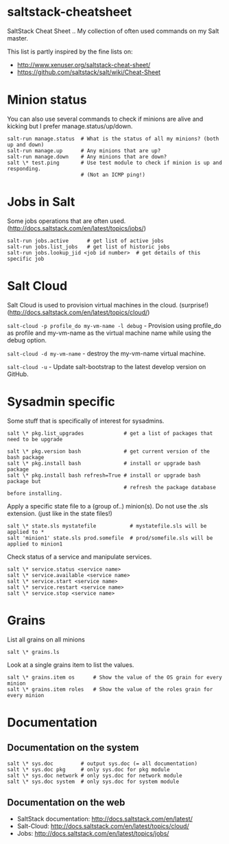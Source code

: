saltstack-cheatsheet
====================

SaltStack Cheat Sheet .. My collection of often used commands on my Salt master.

This list is partly inspired by the fine lists on:
* http://www.xenuser.org/saltstack-cheat-sheet/
* https://github.com/saltstack/salt/wiki/Cheat-Sheet

# Minion status

You can also use several commands to check if minions are alive and kicking but I prefer manage.status/up/down.

```
salt-run manage.status  # What is the status of all my minions? (both up and down)
salt-run manage.up      # Any minions that are up?
salt-run manage.down    # Any minions that are down?
salt \* test.ping       # Use test module to check if minion is up and responding.
                        # (Not an ICMP ping!)
```

# Jobs in Salt

Some jobs operations that are often used. (http://docs.saltstack.com/en/latest/topics/jobs/)
```
salt-run jobs.active      # get list of active jobs
salt-run jobs.list_jobs   # get list of historic jobs
salt-run jobs.lookup_jid <job id number>  # get details of this specific job
```

# Salt Cloud

Salt Cloud is used to provision virtual machines in the cloud. (surprise!) (http://docs.saltstack.com/en/latest/topics/cloud/)

```salt-cloud -p profile_do my-vm-name -l debug``` - Provision using profile_do as profile and my-vm-name as the virtual machine name while using the debug option.

```salt-cloud -d my-vm-name``` - destroy the my-vm-name virtual machine.

```salt-cloud -u``` - Update salt-bootstrap to the latest develop version on GitHub.

# Sysadmin specific

Some stuff that is specifically of interest for sysadmins.

```
salt \* pkg.list_upgrades             # get a list of packages that need to be upgrade

salt \* pkg.version bash              # get current version of the bash package
salt \* pkg.install bash              # install or upgrade bash package
salt \* pkg.install bash refresh=True # install or upgrade bash package but
                                      # refresh the package database before installing.
```

Apply a specific state file to a (group of..) minion(s). Do not use the .sls extension. (just like in the state files!)

```
salt \* state.sls mystatefile           # mystatefile.sls will be applied to *
salt 'minion1' state.sls prod.somefile  # prod/somefile.sls will be applied to minion1
```

Check status of a service and manipulate services.

```
salt \* service.status <service name>
salt \* service.available <service name>
salt \* service.start <service name>
salt \* service.restart <service name>
salt \* service.stop <service name>
```

# Grains

List all grains on all minions
```
salt \* grains.ls
```

Look at a single grains item to list the values.
```
salt \* grains.item os      # Show the value of the OS grain for every minion
salt \* grains.item roles   # Show the value of the roles grain for every minion
```

# Documentation

## Documentation on the system

```
salt \* sys.doc         # output sys.doc (= all documentation)
salt \* sys.doc pkg     # only sys.doc for pkg module
salt \* sys.doc network # only sys.doc for network module
salt \* sys.doc system  # only sys.doc for system module
```

## Documentation on the web

- SaltStack documentation: http://docs.saltstack.com/en/latest/
- Salt-Cloud: http://docs.saltstack.com/en/latest/topics/cloud/
- Jobs: http://docs.saltstack.com/en/latest/topics/jobs/
